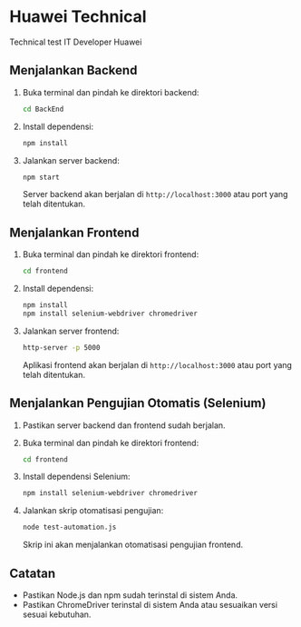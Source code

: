 # Huawei Technical

Technical test IT Developer Huawei

## Menjalankan Backend

1. Buka terminal dan pindah ke direktori backend:

   ```bash
   cd BackEnd
   ```

2. Install dependensi:

   ```bash
   npm install
   ```

3. Jalankan server backend:

   ```bash
   npm start
   ```

   Server backend akan berjalan di `http://localhost:3000` atau port yang telah ditentukan.

## Menjalankan Frontend

1. Buka terminal dan pindah ke direktori frontend:

   ```bash
   cd frontend
   ```

2. Install dependensi:

   ```bash
   npm install
   npm install selenium-webdriver chromedriver
   ```

3. Jalankan server frontend:

   ```bash
   http-server -p 5000
   ```

   Aplikasi frontend akan berjalan di `http://localhost:3000` atau port yang telah ditentukan.

## Menjalankan Pengujian Otomatis (Selenium)

1. Pastikan server backend dan frontend sudah berjalan.

2. Buka terminal dan pindah ke direktori frontend:

   ```bash
   cd frontend
   ```

3. Install dependensi Selenium:

   ```bash
   npm install selenium-webdriver chromedriver
   ```

4. Jalankan skrip otomatisasi pengujian:

   ```bash
   node test-automation.js
   ```

   Skrip ini akan menjalankan otomatisasi pengujian frontend.

## Catatan

- Pastikan Node.js dan npm sudah terinstal di sistem Anda.
- Pastikan ChromeDriver terinstal di sistem Anda atau sesuaikan versi sesuai kebutuhan.

